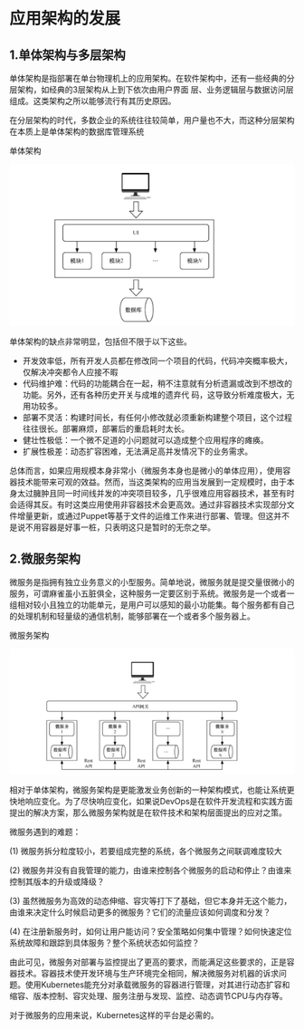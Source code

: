 # 应用架构的发展



## 1.单体架构与多层架构

单体架构是指部署在单台物理机上的应用架构。在软件架构中，还有一些经典的分层架构，如经典的3层架构从上到下依次由用户界面
层、业务逻辑层与数据访问层组成。这类架构之所以能够流行有其历史原因。

在分层架构的时代，多数企业的系统往往较简单，用户量也不大，而这种分层架构在本质上是单体架构的数据库管理系统





单体架构

![](../../_static/image-20220403111035647.png)

单体架构的缺点非常明显，包括但不限于以下这些。



- 开发效率低，所有开发人员都在修改同一个项目的代码，代码冲突概率极大，仅解决冲突都令人应接不暇
- 代码维护难：代码的功能耦合在一起，稍不注意就有分析遗漏或改到不想改的功能。另外，还有各种历史开关与成堆的遗弃代
  码，这导致分析难度极大，无用功较多。
- 部署不灵活：构建时间长，有任何小修改就必须重新构建整个项目，这个过程往往很长。部署麻烦，部署后的重启耗时太长。
- 健壮性极低：一个微不足道的小问题就可以造成整个应用程序的瘫痪。
- 扩展性极差：动态扩容困难，无法满足高并发情况下的业务需求。



总体而言，如果应用规模本身非常小（微服务本身也是微小的单体应用），使用容器技术能带来可观的效益。然而，当这类架构的应用当发展到一定规模时，由于本身太过臃肿且同一时间线并发的冲突项目较多，几乎很难应用容器技术，甚至有时会适得其反。有时这类应用使用非容器技术会更高效。通过非容器技术实现部分文件增量更新，或通过Puppet等基于文件的运维工作来进行部署、管理。但这并不是说不用容器是好事一桩，只表明这只是暂时的无奈之举。



## 2.微服务架构

微服务是指拥有独立业务意义的小型服务。简单地说，微服务就是提交量很微小的服务，可谓麻雀虽小五脏俱全，这种服务一定要区别于系统。微服务是一个或者一组相对较小且独立的功能单元，是用户可以感知的最小功能集。每个服务都有自己的处理机制和轻量级的通信机制，能够部署在一个或者多个服务器上。



微服务架构

![](../../_static/image-20220403111558290.png)

相对于单体架构，微服务架构是更能激发业务创新的一种架构模式，也能让系统更快地响应变化。为了尽快响应变化，如果说DevOps是在软件开发流程和实践方面提出的解决方案，那么微服务架构就是在软件技术和架构层面提出的应对之策。

微服务遇到的难题：

(1) 微服务拆分粒度较小，若要组成完整的系统，各个微服务之间联调难度较大

(2) 微服务并没有自我管理的能力，由谁来控制各个微服务的启动和停止？由谁来控制其版本的升级或降级？

(3) 虽然微服务为高效的动态伸缩、容灾等打下了基础，但它本身并无这个能力，由谁来决定什么时候启动更多的微服务？它们的流量应该如何调度和分发？

(4) 在注册新服务时，如何让用户能访问？安全策略如何集中管理？如何快速定位系统故障和跟踪到具体服务？整个系统状态如何监控？



由此可见，微服务对部署与监控提出了更高的要求，而能满足这些要求的，正是容器技术。容器技术使开发环境与生产环境完全相同，解决微服务对机器的诉求问题。使用Kubernetes能充分对承载微服务的容器进行管理，对其进行动态扩容和缩容、版本控制、容灾处理、服务注册与发现、监控、动态调节CPU与内存等。

对于微服务的应用来说，Kubernetes这样的平台是必需的。

